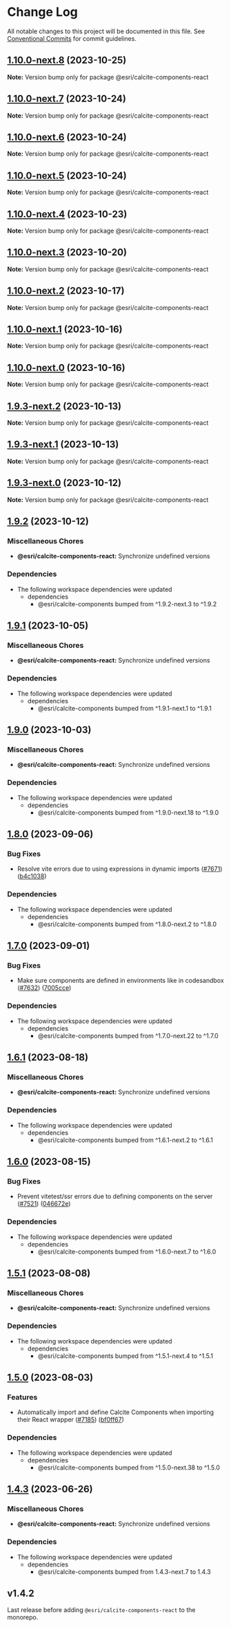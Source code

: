 # Change Log

All notable changes to this project will be documented in this file.
See [Conventional Commits](https://conventionalcommits.org) for commit guidelines.

## [1.10.0-next.8](https://github.com/Esri/calcite-design-system/compare/@esri/calcite-components-react@1.10.0-next.7...@esri/calcite-components-react@1.10.0-next.8) (2023-10-25)

**Note:** Version bump only for package @esri/calcite-components-react

## [1.10.0-next.7](https://github.com/Esri/calcite-design-system/compare/@esri/calcite-components-react@1.10.0-next.6...@esri/calcite-components-react@1.10.0-next.7) (2023-10-24)

**Note:** Version bump only for package @esri/calcite-components-react

## [1.10.0-next.6](https://github.com/Esri/calcite-design-system/compare/@esri/calcite-components-react@1.10.0-next.5...@esri/calcite-components-react@1.10.0-next.6) (2023-10-24)

**Note:** Version bump only for package @esri/calcite-components-react

## [1.10.0-next.5](https://github.com/Esri/calcite-design-system/compare/@esri/calcite-components-react@1.10.0-next.4...@esri/calcite-components-react@1.10.0-next.5) (2023-10-24)

**Note:** Version bump only for package @esri/calcite-components-react

## [1.10.0-next.4](https://github.com/Esri/calcite-design-system/compare/@esri/calcite-components-react@1.10.0-next.3...@esri/calcite-components-react@1.10.0-next.4) (2023-10-23)

**Note:** Version bump only for package @esri/calcite-components-react

## [1.10.0-next.3](https://github.com/Esri/calcite-design-system/compare/@esri/calcite-components-react@1.10.0-next.2...@esri/calcite-components-react@1.10.0-next.3) (2023-10-20)

**Note:** Version bump only for package @esri/calcite-components-react

## [1.10.0-next.2](https://github.com/Esri/calcite-design-system/compare/@esri/calcite-components-react@1.10.0-next.1...@esri/calcite-components-react@1.10.0-next.2) (2023-10-17)

**Note:** Version bump only for package @esri/calcite-components-react

## [1.10.0-next.1](https://github.com/Esri/calcite-design-system/compare/@esri/calcite-components-react@1.10.0-next.0...@esri/calcite-components-react@1.10.0-next.1) (2023-10-16)

**Note:** Version bump only for package @esri/calcite-components-react

## [1.10.0-next.0](https://github.com/Esri/calcite-design-system/compare/@esri/calcite-components-react@1.9.3-next.2...@esri/calcite-components-react@1.10.0-next.0) (2023-10-16)

**Note:** Version bump only for package @esri/calcite-components-react

## [1.9.3-next.2](https://github.com/Esri/calcite-design-system/compare/@esri/calcite-components-react@1.9.3-next.1...@esri/calcite-components-react@1.9.3-next.2) (2023-10-13)

**Note:** Version bump only for package @esri/calcite-components-react

## [1.9.3-next.1](https://github.com/Esri/calcite-design-system/compare/@esri/calcite-components-react@1.9.3-next.0...@esri/calcite-components-react@1.9.3-next.1) (2023-10-13)

**Note:** Version bump only for package @esri/calcite-components-react

## [1.9.3-next.0](https://github.com/Esri/calcite-design-system/compare/@esri/calcite-components-react@1.9.2...@esri/calcite-components-react@1.9.3-next.0) (2023-10-12)

**Note:** Version bump only for package @esri/calcite-components-react

## [1.9.2](https://github.com/Esri/calcite-design-system/compare/@esri/calcite-components-react@1.9.1...@esri/calcite-components-react@1.9.2) (2023-10-12)

### Miscellaneous Chores

- **@esri/calcite-components-react:** Synchronize undefined versions

### Dependencies

- The following workspace dependencies were updated
  - dependencies
    - @esri/calcite-components bumped from ^1.9.2-next.3 to ^1.9.2

## [1.9.1](https://github.com/Esri/calcite-design-system/compare/@esri/calcite-components-react@1.9.0...@esri/calcite-components-react@1.9.1) (2023-10-05)

### Miscellaneous Chores

- **@esri/calcite-components-react:** Synchronize undefined versions

### Dependencies

- The following workspace dependencies were updated
  - dependencies
    - @esri/calcite-components bumped from ^1.9.1-next.1 to ^1.9.1

## [1.9.0](https://github.com/Esri/calcite-design-system/compare/@esri/calcite-components-react@1.8.0...@esri/calcite-components-react@1.9.0) (2023-10-03)

### Miscellaneous Chores

- **@esri/calcite-components-react:** Synchronize undefined versions

### Dependencies

- The following workspace dependencies were updated
  - dependencies
    - @esri/calcite-components bumped from ^1.9.0-next.18 to ^1.9.0

## [1.8.0](https://github.com/Esri/calcite-design-system/compare/@esri/calcite-components-react@1.7.0...@esri/calcite-components-react@1.8.0) (2023-09-06)

### Bug Fixes

- Resolve vite errors due to using expressions in dynamic imports ([#7671](https://github.com/Esri/calcite-design-system/issues/7671)) ([b4c1038](https://github.com/Esri/calcite-design-system/commit/b4c1038c05ab01958e630fddd5c997f4e080f9fb))

### Dependencies

- The following workspace dependencies were updated
  - dependencies
    - @esri/calcite-components bumped from ^1.8.0-next.2 to ^1.8.0

## [1.7.0](https://github.com/Esri/calcite-design-system/compare/@esri/calcite-components-react@1.6.1...@esri/calcite-components-react@1.7.0) (2023-09-01)

### Bug Fixes

- Make sure components are defined in environments like in codesandbox ([#7632](https://github.com/Esri/calcite-design-system/issues/7632)) ([7005cce](https://github.com/Esri/calcite-design-system/commit/7005cce95835193c8fc8ab41ad47b64abe9de66e))

### Dependencies

- The following workspace dependencies were updated
  - dependencies
    - @esri/calcite-components bumped from ^1.7.0-next.22 to ^1.7.0

## [1.6.1](https://github.com/Esri/calcite-design-system/compare/@esri/calcite-components-react@1.6.0...@esri/calcite-components-react@1.6.1) (2023-08-18)

### Miscellaneous Chores

- **@esri/calcite-components-react:** Synchronize undefined versions

### Dependencies

- The following workspace dependencies were updated
  - dependencies
    - @esri/calcite-components bumped from ^1.6.1-next.2 to ^1.6.1

## [1.6.0](https://github.com/Esri/calcite-design-system/compare/@esri/calcite-components-react@1.5.1...@esri/calcite-components-react@1.6.0) (2023-08-15)

### Bug Fixes

- Prevent vitetest/ssr errors due to defining components on the server ([#7521](https://github.com/Esri/calcite-design-system/issues/7521)) ([046672e](https://github.com/Esri/calcite-design-system/commit/046672e8a0145b4519f438f1819d515031e14eb3))

### Dependencies

- The following workspace dependencies were updated
  - dependencies
    - @esri/calcite-components bumped from ^1.6.0-next.7 to ^1.6.0

## [1.5.1](https://github.com/Esri/calcite-design-system/compare/@esri/calcite-components-react@1.5.0...@esri/calcite-components-react@1.5.1) (2023-08-08)

### Miscellaneous Chores

- **@esri/calcite-components-react:** Synchronize undefined versions

### Dependencies

- The following workspace dependencies were updated
  - dependencies
    - @esri/calcite-components bumped from ^1.5.1-next.4 to ^1.5.1

## [1.5.0](https://github.com/Esri/calcite-design-system/compare/@esri/calcite-components-react@1.4.3...@esri/calcite-components-react@1.5.0) (2023-08-03)

### Features

- Automatically import and define Calcite Components when importing their React wrapper ([#7185](https://github.com/Esri/calcite-design-system/issues/7185)) ([bf0ff67](https://github.com/Esri/calcite-design-system/commit/bf0ff6737f882005f925031171ae9c9d57b41579))

### Dependencies

- The following workspace dependencies were updated
  - dependencies
    - @esri/calcite-components bumped from ^1.5.0-next.38 to ^1.5.0

## [1.4.3](https://github.com/Esri/calcite-design-system/compare/@esri/calcite-components-react@1.4.2...@esri/calcite-components-react@1.4.3) (2023-06-26)

### Miscellaneous Chores

- **@esri/calcite-components-react:** Synchronize undefined versions

### Dependencies

- The following workspace dependencies were updated
  - dependencies
    - @esri/calcite-components bumped from 1.4.3-next.7 to 1.4.3

## v1.4.2

Last release before adding `@esri/calcite-components-react` to the monorepo.
